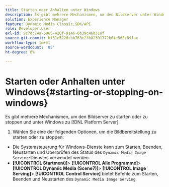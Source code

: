 ```yaml
---
title: Starten oder Anhalten unter Windows
description: Es gibt mehrere Mechanismen, um den Bildserver unter Windows zu starten  [!DNL Platform Server]  zu stoppen
solution: Experience Manager
feature: Dynamic Media Classic,SDK/API
role: Developer,User
exl-id: 9c7dc74a-5965-428f-9146-6b39c46b318f
source-git-commit: bf31e5226cbb763e2fb82391772b64e5d5c89fae
workflow-type: tm+mt
source-wordcount: '85'
ht-degree: 0%

---
```


# Starten oder Anhalten unter Windows{#starting-or-stopping-on-windows}

Es gibt mehrere Mechanismen, um den Bildserver zu starten oder zu stoppen und unter Windows zu [!DNL Platform Server].

1. Wählen Sie eine der folgenden Optionen, um die Bildbereitstellung zu starten oder zu stoppen:

* Die Systemsteuerung für Windows-Dienste kann zum Starten, Beenden, Neustarten und Überprüfen des Status des `Dynamic Media Image Serving`-Dienstes verwendet werden.
* **[!UICONTROL Startmenü]**> **[!UICONTROL Alle Programme]**> **[!UICONTROL Dynamic Media (Scene7)]**> **[!UICONTROL Image Serving]**> **[!UICONTROL Control Service]** bietet Befehle zum Starten, Beenden und Neustarten des `Dynamic Media Image Serving`.

